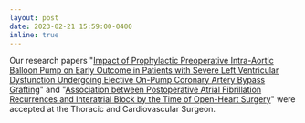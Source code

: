 ```yaml
---
layout: post
date: 2023-02-21 15:59:00-0400
inline: true
---
```


Our research papers "[Impact of Prophylactic Preoperative Intra-Aortic Balloon Pump on Early Outcome in Patients with Severe Left Ventricular Dysfunction Undergoing Elective On-Pump Coronary Artery Bypass Grafting](https://www.thieme-connect.com/products/ejournals/html/10.1055/s-0043-1761646)" and "[Association between Postoperative Atrial Fibrillation Recurrences and Interatrial Block by the Time of Open-Heart Surgery](https://www.thieme-connect.com/products/ejournals/abstract/10.1055/s-0043-1761804)" were accepted at the Thoracic and Cardiovascular Surgeon.

